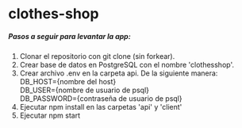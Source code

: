 # clothes-shop

##### Pasos a seguir para levantar la app:
1. Clonar el repositorio con git clone (sin forkear).
2. Crear base de datos en PostgreSQL con el nombre 'clothesshop'.
3. Crear archivo .env en la carpeta api. De la siguiente manera: <br />
    DB_HOST={nombre del host} <br />
    DB_USER={nombre de usuario de psql} <br />
    DB_PASSWORD={contraseña de usuario de psql} <br/>
4. Ejecutar npm install en las carpetas 'api' y 'client'
5. Ejecutar npm start
